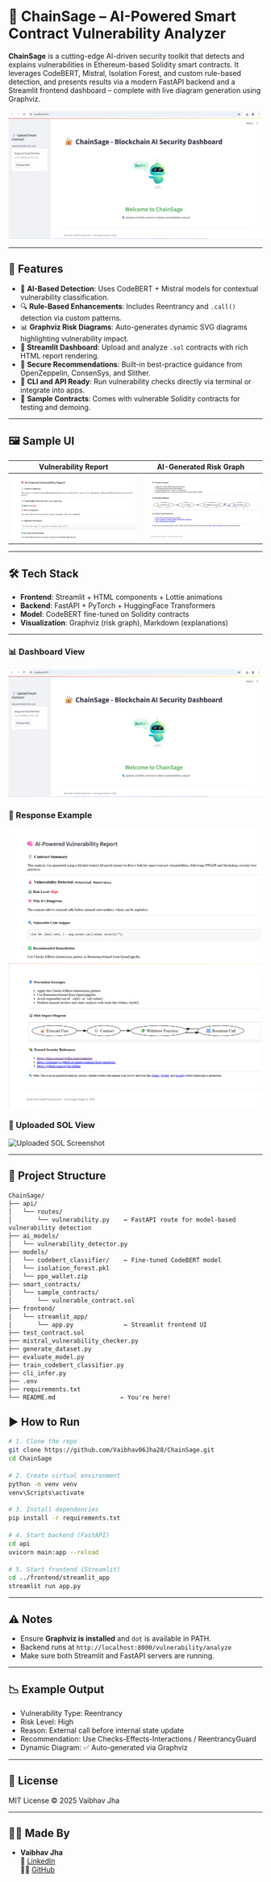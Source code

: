 # 🔐 ChainSage – AI-Powered Smart Contract Vulnerability Analyzer

**ChainSage** is a cutting-edge AI-driven security toolkit that detects and explains vulnerabilities in Ethereum-based Solidity smart contracts. It leverages CodeBERT, Mistral, Isolation Forest, and custom rule-based detection, and presents results via a modern FastAPI backend and a Streamlit frontend dashboard – complete with live diagram generation using Graphviz.


![Dashboard Screenshot](./assets/Dashboard/dashboard1.png)

---

## 🚀 Features

- 🤖 **AI-Based Detection**: Uses CodeBERT + Mistral models for contextual vulnerability classification.
- 🔍 **Rule-Based Enhancements**: Includes Reentrancy and `.call()` detection via custom patterns.
- 📊 **Graphviz Risk Diagrams**: Auto-generates dynamic SVG diagrams highlighting vulnerability impact.
- 🧠 **Streamlit Dashboard**: Upload and analyze `.sol` contracts with rich HTML report rendering.
- 🔐 **Secure Recommendations**: Built-in best-practice guidance from OpenZeppelin, ConsenSys, and Slither.
- 📁 **CLI and API Ready**: Run vulnerability checks directly via terminal or integrate into apps.
- 🧪 **Sample Contracts**: Comes with vulnerable Solidity contracts for testing and demoing.

---

## 🖼 Sample UI

| Vulnerability Report | AI-Generated Risk Graph |
|----------------------|-------------------------|
| ![Response Screenshot](./assets/Response/response1.png) | ![Response Screenshot](./assets/Response/response2.png) |

---

## 🛠️ Tech Stack

- **Frontend**: Streamlit + HTML components + Lottie animations
- **Backend**: FastAPI + PyTorch + HuggingFace Transformers
- **Model**: CodeBERT fine-tuned on Solidity contracts
- **Visualization**: Graphviz (risk graph), Markdown (explanations)

---


### 📊 Dashboard View
![Dashboard Screenshot](./assets/Dashboard/dashboard1.png)

### 📩 Response Example
![Response Screenshot](./assets/Response/response1.png)
![Response Screenshot](./assets/Response/response2.png)

### 📁 Uploaded SOL View
![Uploaded SOL Screenshot](./assets/Uploaded_SOL/uploaded1.png)



---
## 📂 Project Structure

```
ChainSage/
├── api/
│   └── routes/
│       └── vulnerability.py    ← FastAPI route for model-based vulnerability detection
├── ai_models/
│   └── vulnerability_detector.py
├── models/
│   └── codebert_classifier/    ← Fine-tuned CodeBERT model
│   └── isolation_forest.pkl
│   └── ppo_wallet.zip
├── smart_contracts/
│   └── sample_contracts/
│       └── vulnerable_contract.sol
├── frontend/
│   └── streamlit_app/
│       └── app.py              ← Streamlit frontend UI
├── test_contract.sol
├── mistral_vulnerability_checker.py
├── generate_dataset.py
├── evaluate_model.py
├── train_codebert_classifier.py
├── cli_infer.py
├── .env
├── requirements.txt
└── README.md                  ← You're here!
```




## ▶️ How to Run

```bash
# 1. Clone the repo
git clone https://github.com/Vaibhav06Jha28/ChainSage.git
cd ChainSage

# 2. Create virtual environment
python -m venv venv
venv\Scripts\activate

# 3. Install dependencies
pip install -r requirements.txt

# 4. Start backend (FastAPI)
cd api
uvicorn main:app --reload

# 5. Start frontend (Streamlit)
cd ../frontend/streamlit_app
streamlit run app.py
```

---

## ⚠️ Notes
- Ensure **Graphviz is installed** and `dot` is available in PATH.
- Backend runs at `http://localhost:8000/vulnerability/analyze`
- Make sure both Streamlit and FastAPI servers are running.

---

## 📉 Example Output

- Vulnerability Type: Reentrancy
- Risk Level: High
- Reason: External call before internal state update
- Recommendation: Use Checks-Effects-Interactions / ReentrancyGuard
- Dynamic Diagram: ✅ Auto-generated via Graphviz

---
## 📜 License

MIT License © 2025 Vaibhav Jha

---

## 👨‍💻 Made By

- **Vaibhav Jha**  
  🔗 [LinkedIn](https://www.linkedin.com/in/vaibhav-jha-27191b1ba/)  
  🧑‍💻 [GitHub](https://github.com/Vaibhav06Jha28)
